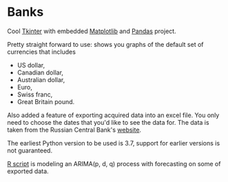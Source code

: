# Banks
<p>Cool <a href="https://docs.python.org/3.7/library/tkinter.html">Tkinter</a> with embedded <a href="https://matplotlib.org">Matplotlib</a> and <a href="https://pandas.pydata.orgproject.">Pandas</a> project.</p>

<p>Pretty straight forward to use: shows you graphs of the default set of currencies that includes
<ul>
<li>US dollar,</li>
<li>Canadian dollar,</li>
<li>Australian dollar,</li>
<li>Euro,</li>
<li>Swiss franc,</li>
<li>Great Britain pound.</li>
</ul>
<p>Also added a feature of exporting acquired data into an excel file. You only need to choose the dates that you'd like to see the data for. The data is taken from the Russian Central Bank's <a href="http://cbr.ru/currency_base/dynamics/">website</a>.</p>
<p>The earliest Python version to be used is 3.7, support for earlier versions is not guaranteed.</p>
<p><a href="model.R">R script</a> is modeling an ARIMA(p, d, q) process with forecasting on some of exported data.</p>
